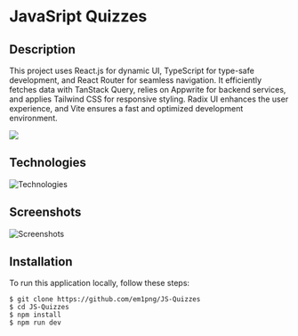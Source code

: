 # JavaSript Quizzes

## Description

This project uses React.js for dynamic UI, TypeScript for type-safe development, and React Router for seamless navigation. It efficiently fetches data with TanStack Query, relies on Appwrite for backend services, and applies Tailwind CSS for responsive styling. Radix UI enhances the user experience, and Vite ensures a fast and optimized development environment.

[<img src="https://i.imgur.com/zZFScbD.png">](https://js-quizzes.vercel.app/)

## Technologies
![Technologies](https://i.imgur.com/T3OrEHg.png)

## Screenshots
![Screenshots](https://i.imgur.com/ATMpQg2.png)

## Installation
To run this application locally, follow these steps:

```
$ git clone https://github.com/em1png/JS-Quizzes
$ cd JS-Quizzes
$ npm install
$ npm run dev
```
